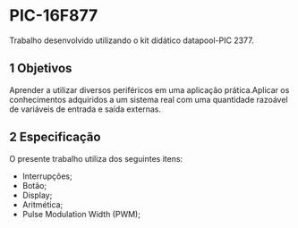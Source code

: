 # PIC-16F877

Trabalho desenvolvido utilizando o kit didático datapool-PIC 2377.

## 1 Objetivos
Aprender a utilizar diversos periféricos em uma aplicação prática.Aplicar os conhecimentos adquiridos a um sistema real 
com uma quantidade razoável de variáveis de entrada e saída externas.

## 2 Especificação
O presente trabalho utiliza dos seguintes itens:
* Interrupções;
* Botão;
* Display;
* Aritmética;
* Pulse Modulation Width (PWM);
